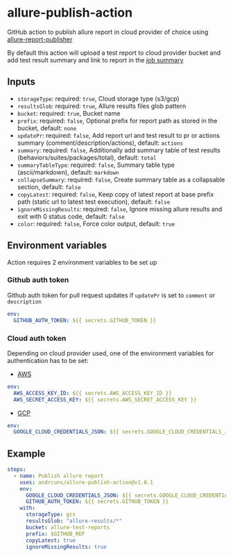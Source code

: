# allure-publish-action

GitHub action to publish allure report in cloud provider of choice using [allure-report-publisher](https://github.com/andrcuns/allure-report-publisher)

By default this action will upload a test report to cloud provider bucket and add test result summary and link to report in the [job summary](https://docs.github.com/en/actions/using-workflows/workflow-commands-for-github-actions#adding-a-job-summary)

## Inputs

- `storageType`: required: `true`, Cloud storage type (s3/gcp)
- `resultsGlob`: required: `true`,  Allure results files glob pattern
- `bucket`: required: `true`, Bucket name
- `prefix`: required: `false`, Optional prefix for report path as stored in the bucket, default: `none`
- `updatePr`: required: `false`,  Add report url and test result to pr or actions summary (comment/description/actions), default: `actions`
- `summary`: required: `false`, Additionally add summary table of test results (behaviors/suites/packages/total), default: `total`
- `summaryTableType`: required: `false`, Summary table type (ascii/markdown), default: `markdown`
- `collapseSummary`: required: `false`, Create summary table as a collapsable section, default: `false`
- `copyLatest`: required: `false`, Keep copy of latest report at base prefix path (static url to latest test execution), default: `false`
- `ignoreMissingResults`: required: `false`, Ignore missing allure results and exit with 0 status code, default: `false`
- `color`: required: `false`, Force color output, default: `true`

## Environment variables

Action requires 2 environment variables to be set up

### Github auth token

Github auth token for pull request updates if `updatePr` is set to `comment` or `description`

```yml
env:
  GITHUB_AUTH_TOKEN: ${{ secrets.GITHUB_TOKEN }}
```

### Cloud auth token

Depending on cloud provider used, one of the environment variables for authentication has to be set:

- [AWS](https://github.com/andrcuns/allure-report-publisher#aws-s3)

```yml
env:
  AWS_ACCESS_KEY_ID: ${{ secrets.AWS_ACCESS_KEY_ID }}
  AWS_SECRET_ACCESS_KEY: ${{ secrets.AWS_SECRET_ACCESS_KEY }}
```

- [GCP](https://github.com/andrcuns/allure-report-publisher#google-cloud-storage)

```yml
env:
  GOOGLE_CLOUD_CREDENTIALS_JSON: ${{ secrets.GOOGLE_CLOUD_CREDENTIALS_JSON }}
```

## Example

```yml
steps:
  - name: Publish allure report
    uses: andrcuns/allure-publish-action@v1.0.1
    env:
      GOOGLE_CLOUD_CREDENTIALS_JSON: ${{ secrets.GOOGLE_CLOUD_CREDENTIALS_JSON }}
      GITHUB_AUTH_TOKEN: ${{ secrets.GITHUB_TOKEN }}
    with:
      storageType: gcs
      resultsGlob: "allure-results/*"
      bucket: allure-test-reports
      prefix: $GITHUB_REF
      copyLatest: true
      ignoreMissingResults: true
```
